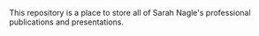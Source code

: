 This repository is a place to store all of Sarah Nagle's professional publications and presentations.
